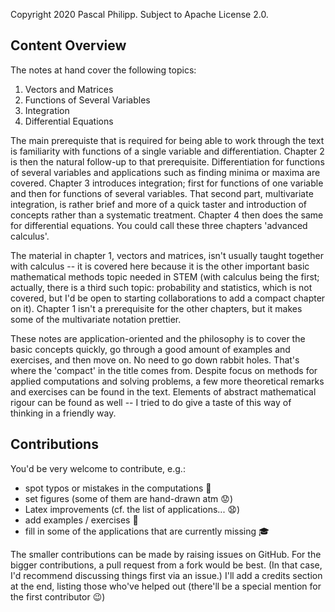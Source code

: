 Copyright 2020 Pascal Philipp. Subject to Apache License 2.0.


## Content Overview

The notes at hand cover the following topics:

1. Vectors and Matrices
2. Functions of Several Variables
3. Integration
4. Differential Equations

The main prerequiste that is required for being able to work through the
text is familiarity with functions of a single variable and differentiation.
Chapter 2 is then the natural follow-up to that prerequisite.
Differentiation for functions of several variables and applications
such as finding minima or maxima are covered.
Chapter 3 introduces integration; first for functions of one variable and then
for functions of several variables.
That second part, multivariate integration, is rather brief and more of a
quick taster and introduction of concepts rather than a systematic treatment.
Chapter 4 then does the same for differential equations.
You could call these three chapters 'advanced calculus'.

The material in chapter 1, vectors and matrices, isn't usually taught together
with calculus -- it is covered here because it is the other important basic
mathematical methods topic needed in STEM
(with calculus being the first; actually, there is a third such topic:
probability and statistics, which is not covered, but I'd be open to starting
collaborations to add a compact chapter on it).
Chapter 1 isn't a prerequisite for the other chapters, but it makes some of
the multivariate notation prettier.

These notes are application-oriented and the philosophy is to
cover the basic concepts quickly, go through a good amount of examples and
exercises, and then move on. No need to go down rabbit holes.
That's where the 'compact' in the title comes from.
Despite focus on methods for applied computations and solving problems,
a few more theoretical remarks and exercises can be found in the text.
Elements of abstract mathematical rigour can be found as well -- I tried to
do give a taste of this way of thinking in a friendly way.


## Contributions

You'd be very welcome to contribute, e.g.:

- spot typos or mistakes in the computations :eyes:
- set figures (some of them are hand-drawn atm :worried:)
- Latex improvements (cf. the list of applications... :anguished:)
- add examples / exercises :running:
- fill in some of the applications that are currently missing :mortar_board:

The smaller contributions can be made by raising issues on GitHub.
For the bigger contributions, a pull request from a fork would be best.
(In that case, I'd recommend discussing things first via an issue.)
I'll add a credits section at the end, listing those who've helped out
(there'll be a special mention for the first contributor :wink:)





